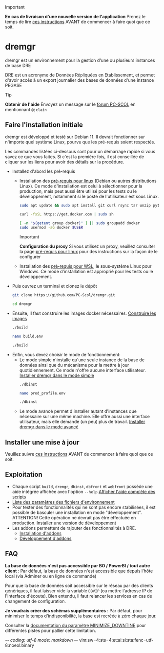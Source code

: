 > [!IMPORTANT]
> **En cas de livraison d'une nouvelle version de l'application**
> Prenez le temps de lire [ces instructions](UPDATE.md) AVANT de commencer à
> faire quoi que ce soit.

# dremgr

dremgr est un environnement pour la gestion d'une ou plusieurs instances de base
DRE

DRE est un acronyme de Données Répliquées en Etablissement, et permet d'avoir
accès à un export journalier des bases de données d'une instance PEGASE

> [!TIP]
> **Obtenir de l'aide**
> Envoyez un message sur le [forum PC-SCOL](https://forum.pc-scol.fr)
> en mentionnant `@jclain`

## Faire l'installation initiale

dremgr est développé et testé sur Debian 11. Il devrait fonctionner sur
n'importe quel système Linux, pourvu que les pré-requis soient respectés.

Les commandes listées ci-dessous sont pour un démarrage rapide si vous savez ce
que vous faites. Si c'est la première fois, il est conseillée de cliquer sur les
liens pour avoir des détails sur la procédure.

* Installez d'abord les pré-requis
  * Installation des [pré-requis pour linux](documentation/00prerequis-linux.md)
    (Debian ou autres distributions Linux). Ce mode d'installation est celui à
    sélectionner pour la production, mais peut aussi être utilisé pour les tests
    ou le développement, notamment si le poste de l'utilisateur est sous Linux.
    ~~~sh
    sudo apt update && sudo apt install git curl rsync tar unzip python3 gawk
    ~~~
    ~~~sh
    curl -fsSL https://get.docker.com | sudo sh
    ~~~
    ~~~sh
    [ -n "$(getent group docker)" ] || sudo groupadd docker
    sudo usermod -aG docker $USER
    ~~~

    > [!IMPORTANT]
    > **Configuration du proxy**
    > Si vous utilisez un proxy, veuillez consulter la page
    > [pré-requis pour linux](documentation/00prerequis-linux.md)
    > pour des instructions sur la façon de le configurer
  * Installation des [pré-requis pour WSL](documentation/00prerequis-wsl.md), le
    sous-système Linux pour Windows. Ce mode d'installation est approprié pour
    les tests ou le développement.
* Puis ouvrez un terminal et clonez le dépôt
  ~~~sh
  git clone https://github.com/PC-Scol/dremgr.git
  ~~~
  ~~~sh
  cd dremgr
  ~~~
* Ensuite, Il faut construire les images docker nécessaires.
  [Construire les images](documentation/02construire-images.md)
  ~~~sh
  ./build
  ~~~
  ~~~sh
  nano build.env
  ~~~
  ~~~sh
  ./build
  ~~~
* Enfin, vous devez choisir le mode de fonctionnement:
  * Le mode simple n'installe qu'une seule instance de la base de données ainsi
    que du mécanisme pour la mettre à jour quotidiennement. Ce mode n'offre
    aucune interface utilisateur.
    [Installer dremgr dans le mode simple](documentation/03installation-simple.md)
    ~~~sh
    ./dbinst
    ~~~
    ~~~sh
    nano prod_profile.env
    ~~~
    ~~~sh
    ./dbinst
    ~~~
  * Le mode avancé permet d'installer autant d'instances que nécessaire sur une
    même machine. Elle offre aussi une interface utilisateur, mais elle demande
    (un peu) plus de travail.
    [Installer dremgr dans le mode avancé](documentation/03installation-avancee.md)

## Installer une mise à jour

Veuillez suivre [ces instructions](UPDATE.md) AVANT de commencer à faire quoi
que ce soit.

## Exploitation

* Chaque script `build`, `dremgr`, `dbinst`, `dbfront` et `webfront` possède une
  aide intégrée affichée avec l'option `--help`
  [Afficher l'aide complète des scripts](documentation/scripts--help.md)
* [Liste des paramètres des fichiers d'environnement](documentation/parametres.md)
* Pour tester des fonctionnalités qui ne sont pas encore stabilisées, il est
  possible de basculer une installation en mode "développement". ATTENTION!
  Cette opération ne devrait pas être effectuée en production.
  [Installer une version de développement](documentation/03installation-avancee.md)
* Les addons permettent de rajouter des fonctionnalités à DRE.
  * [Installation d'addons](documentation/dreaddons.md)
  * [Développement d'addons](documentation/dreaddons-developpement.md)

## FAQ

**La base de données n'est pas accessible par BO / PowerBI / tout autre client**
: Par défaut, la base de données n'est accessible que depuis l'hôte local (via
  Adminer ou en ligne de commande)

  Pour que la base de données soit accessible sur le réseau par des clients
  génériques, il faut laisser vide la variable `DBVIP` (ou mettre l'adresse IP
  de l'interface d'écoute). Bien entendu, il faut relancer les services en cas
  de changement de configuration.

**Je voudrais créer des schémas supplémentaires**
: Par défaut, pour minimiser le temps d'indisponibilité, la base est recréée à
  zéro chaque jour.

  Consulter la [documentation du paramètre MINIMIZE_DOWNTINE](documentation/parametres.md)
  pour différentes pistes pour pallier cette limitation.

-*- coding: utf-8 mode: markdown -*- vim:sw=4:sts=4:et:ai:si:sta:fenc=utf-8:noeol:binary